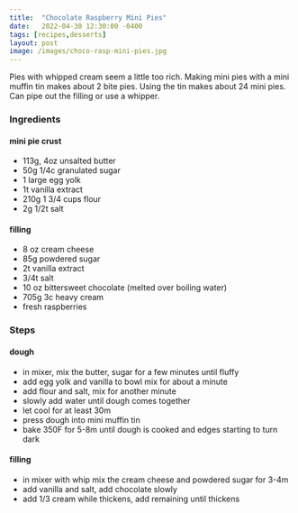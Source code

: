 ```yaml
---
title:  "Chocolate Raspberry Mini Pies"
date:   2022-04-30 12:30:00 -0400
tags: [recipes,desserts]
layout: post
image: /images/choco-rasp-mini-pies.jpg
---
```


Pies with whipped cream seem a little too rich. Making mini pies with a mini muffin tin makes about 2 bite pies. Using the tin makes about 24 mini pies. Can pipe out the filling or use a whipper.

### Ingredients
#### mini pie crust
- 113g, 4oz unsalted butter
- 50g 1/4c granulated sugar
- 1 large egg yolk
- 1t vanilla extract
- 210g 1 3/4 cups flour
- 2g 1/2t salt
#### filling
- 8 oz cream cheese
- 85g powdered sugar
- 2t vanilla extract
- 3/4t salt
- 10 oz bittersweet chocolate (melted over boiling water)
- 705g 3c heavy cream
- fresh raspberries

### Steps
#### dough
- in mixer, mix the butter, sugar for a few minutes until fluffy
- add egg yolk and vanilla to bowl mix for about a minute
- add flour and salt, mix for another minute
- slowly add water until dough comes together
- let cool for at least 30m
- press dough into mini muffin tin
- bake 350F for 5-8m until dough is cooked and edges starting to turn dark
#### filling
- in mixer with whip mix the cream cheese and powdered sugar for 3-4m
- add vanilla and salt, add chocolate slowly
- add 1/3 cream while thickens, add remaining until thickens
